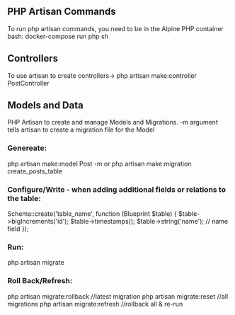 ## PHP Artisan Commands

To run php artisan commands, you need to be in the Alpine PHP container bash: docker-compose run php sh

## Controllers

To use artisan to create controllers-> php artisan make:controller PostController

## Models and Data

PHP Artisan to create and manage Models and Migrations. -m argument tells artisan to create a migration file for the Model

### Genereate:

php artisan make:model Post -m
or php artisan make:migration create_posts_table

### Configure/Write - when adding additional fields or relations to the table:

Schema::create('table_name', function (Blueprint $table) {
    $table->bigIncrements('id');
$table->timestamps();
    $table->string('name'); // name field
});

### Run:

php artisan migrate

### Roll Back/Refresh:

php artisan migrate:rollback //latest migration
php artisan migrate:reset //all migrations
php artisan migrate:refresh //rollback all & re-run
